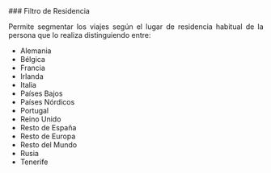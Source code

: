 <style>
body {
text-align: justify}
</style>
<link rel="stylesheet" href="https://use.fontawesome.com/releases/v5.6.1/css/all.css" integrity="sha384-gfdkjb5BdAXd+lj+gudLWI+BXq4IuLW5IT+brZEZsLFm++aCMlF1V92rMkPaX4PP" crossorigin="anonymous">
### Filtro de Residencia

Permite segmentar los viajes según el lugar de residencia habitual de la persona que lo realiza distinguiendo entre:  

  + Alemania  
  + Bélgica  
  + Francia  
  + Irlanda  
  + Italia  
  + Países Bajos  
  + Países Nórdicos  
  + Portugal  
  + Reino Unido  
  + Resto de España  
  + Resto de Europa  
  + Resto del Mundo  
  + Rusia  
  + Tenerife
  




 



